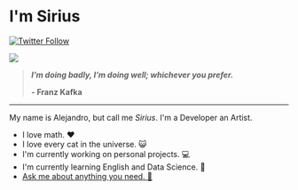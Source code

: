 # **<span class="__header-text">I'm Sirius</span>**
[![Twitter Follow](https://img.shields.io/twitter/follow/sirius2051?color=E30032&label=Sirius&logo=Twitter&logoColor=1DA1F2&style=for-the-badge)](https://twitter.com/sirius2051)

<img src="https://pbs.twimg.com/profile_banners/1138268406212378624/1627466375/1500x500">

>  ***I’m doing badly, I’m doing well; whichever you prefer.***
>
> **- Franz Kafka**
---
My name is Alejandro, but call me *Sirius*. I'm a Developer an Artist.

- I love math. ❤️
- I love every cat in the universe. 😺
- I'm currently working on personal projects. 💻
- I'm currently learning English and Data Science. 🧠
- [Ask me about anything you need. 💬](https://t.me/sirius2051)
